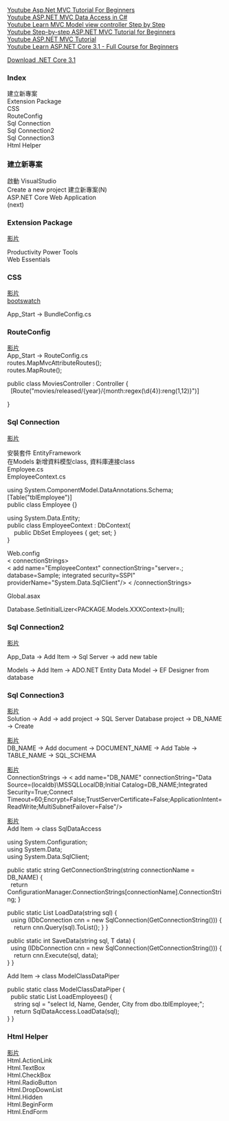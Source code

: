 

[Youtube Asp.Net MVC Tutorial For Beginners](https://www.youtube.com/watch?v=fN0PZMI5VhU&list=PLaFzfwmPR7_JuVN71I9pEpN8JadDTh0rg&index=1&ab_channel=WebGentle)  
[Youtube ASP.NET MVC Data Access in C#](https://www.youtube.com/watch?v=bIiEv__QNxw&ab_channel=IAmTimCorey)  
[Youtube Learn MVC Model view controller Step by Step](https://www.youtube.com/watch?v=_323VsR-Th0&list=PL33C9E91F8CDD2BF7&index=1&ab_channel=.NETInterviewPreparationvideos)  
[Youtube Step-by-step ASP.NET MVC Tutorial for Beginners](https://www.youtube.com/watch?v=E7Voso411Vs&ab_channel=ProgrammingwithMosh)  
[Youtube ASP.NET MVC Tutorial](https://www.youtube.com/watch?v=-pzwRwYlXMw&list=PL6n9fhu94yhVm6S8I2xd6nYz2ZORd7X2v&ab_channel=kudvenkat)  
[Youtube Learn ASP.NET Core 3.1 - Full Course for Beginners](https://www.youtube.com/watch?v=C5cnZ-gZy2I&ab_channel=freeCodeCamp.org)  


[Download .NET Core 3.1](https://dotnet.microsoft.com/download/dotnet/3.1)  


### Index  
建立新專案  
Extension Package  
CSS  
RouteConfig  
Sql Connection  
Sql Connection2  
Sql Connection3  
Html Helper  


### 建立新專案  

啟動 VisualStudio  
Create a new project 建立新專案(N)  
ASP.NET Core Web Application  
(next)  


### Extension Package  

[影片](https://youtu.be/E7Voso411Vs?t=369)  

Productivity Power Tools  
Web Essentials  


### CSS  

[影片](https://youtu.be/E7Voso411Vs?t=1312)  
[bootswatch](https://bootswatch.com/)  

App_Start -> BundleConfig.cs  

### RouteConfig  

[影片](https://youtu.be/E7Voso411Vs?t=2292)  
App_Start -> RouteConfig.cs  
routes.MapMvcAttributeRoutes();  
routes.MapRoute();  

public class MoviesController : Controller {  
&nbsp; [Route("movies/released/{year}/{month:regex(\\d{4}):reng(1,12)}")]  

}  

### Sql Connection  

[影片](https://youtu.be/Lrr66APUwBk?list=PL6n9fhu94yhVm6S8I2xd6nYz2ZORd7X2v&t=114)  

安裝套件 EntityFramework  
在Models 新增資料模型class, 資料庫連接class  
Employee.cs  
EmployeeContext.cs  

using System.ComponentModel.DataAnnotations.Schema;  
[Table("tblEmployee")]  
public class Employee {}  

using System.Data.Entity;  
public class EmployeeContext : DbContext{  
&nbsp; &nbsp; public DbSet<Employee> Employees { get; set; }  
}  

Web.config  
< connectionStrings>  
< add name="EmployeeContext" connectionString="server=.; database=Sample; integrated security=SSPI" providerName="System.Data.SqlClient"/>
< /connectionStrings>  

Global.asax  

Database.SetInitialLizer<PACKAGE.Models.XXXContext>(null);  

### Sql Connection2  

[影片](https://youtu.be/3pEax-5wXG8?t=191)  

App_Data -> Add Item -> Sql Server -> add new table  

Models -> Add Item -> ADO.NET Entity Data Model -> EF Designer from database   


### Sql Connection3  

[影片](https://youtu.be/bIiEv__QNxw?t=210)  
Solution -> Add -> add project -> SQL Server Database project -> DB_NAME -> Create   

[影片](https://youtu.be/bIiEv__QNxw?t=2010)  
DB_NAME -> Add document -> DOCUMENT_NAME ->  Add Table -> TABLE_NAME -> SQL_SCHEMA   

[影片](https://youtu.be/bIiEv__QNxw?t=2321)  
ConnectionStrings -> 
< add name="DB_NAME" connectionString="Data Source=(localdb)\MSSQLLocalDB;Initial Catalog=DB_NAME;Integrated Security=True;Connect Timeout=60;Encrypt=False;TrustServerCertificate=False;ApplicationIntent=ReadWrite;MultiSubnetFailover=False"/>  

[影片](https://youtu.be/bIiEv__QNxw?t=2724)  
Add Item -> class SqlDataAccess  

using System.Configuration;  
using System.Data;  
using System.Data.SqlClient;  

public static string GetConnectionString(string connectionName = DB_NAME) {  
&nbsp; return ConfigurationManager.ConnectionStrings[connectionName].ConnectionString;  }  

public static List<T> LoadData<T>(string sql) {  
&nbsp; using (IDbConnection cnn = new SqlConnection(GetConnectionString())) {  
&nbsp; &nbsp; return cnn.Query<T>(sql).ToList();
}  }  

public static int SaveData<T>(string sql, T data) {  
&nbsp; using (IDbConnection cnn = new SqlConnection(GetConnectionString())) {  
&nbsp; &nbsp; return cnn.Execute(sql, data);  
}  }  

Add Item -> class ModelClassDataPiper    

public static class ModelClassDataPiper {  
&nbsp; public static List<Employee> LoadEmployees() {  
&nbsp; &nbsp; string sql = "select Id, Name, Gender, City from dbo.tblEmployee;";  
&nbsp; &nbsp; return SqlDataAccess.LoadData<Employee>(sql);  
}  }  


### Html Helper  

[影片](https://youtu.be/QVLYMsYbtEw?list=PLaFzfwmPR7_JuVN71I9pEpN8JadDTh0rg&t=217)  
Html.ActionLink   
Html.TextBox  
Html.CheckBox  
Html.RadioButton  
Html.DropDownList  
Html.Hidden  
Html.BeginForm  
Html.EndForm  
